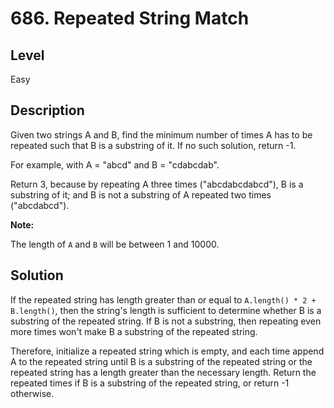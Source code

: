 # 686. Repeated String Match
## Level
Easy

## Description
Given two strings A and B, find the minimum number of times A has to be repeated such that B is a substring of it. If no such solution, return -1.

For example, with A = "abcd" and B = "cdabcdab".

Return 3, because by repeating A three times ("abcdabcdabcd"), B is a substring of it; and B is not a substring of A repeated two times ("abcdabcd").

**Note:**

The length of `A` and `B` will be between 1 and 10000.

## Solution
If the repeated string has length greater than or equal to `A.length() * 2 + B.length()`, then the string's length is sufficient to determine whether B is a substring of the repeated string. If B is not a substring, then repeating even more times won't make B a substring of the repeated string.

Therefore, initialize a repeated string which is empty, and each time append A to the repeated string until B is a substring of the repeated string or the repeated string has a length greater than the necessary length. Return the repeated times if B is a substring of the repeated string, or return -1 otherwise.
